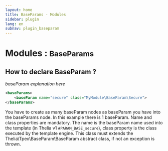 ```yaml
---
layout: home
title: BaseParams - Modules
sidebar: plugin
lang: en
subnav: plugin_baseparam
---
```


<div class="page-header">
    <h1>Modules : <small>BaseParams</small></h1>
</div>

## How to declare BaseParam ?

*baseParam explanation here*

```xml
<baseParams>
    <baseParam name="secure" class="MyModule\BaseParam\Secure">
</baseParams>
```

You have to create as many baseParam nodes as baseParam you have into the baseParams node. In this example there is 1
baseParam. Name and class properties are mandatory. The name is the baseParam name used into the template
(in Thelia v1 ```#PARAM_BASE_secure```), class property is the class executed by the template
engine. This class must extends the Thelia\Tpex\BaseParam\BaseParam abstract class,
if not an exception is thrown.
